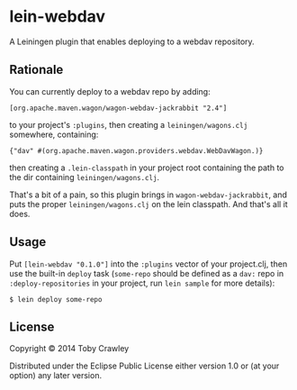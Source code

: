 # lein-webdav

A Leiningen plugin that enables deploying to a webdav repository.

## Rationale

You can currently deploy to a webdav repo by adding:

    [org.apache.maven.wagon/wagon-webdav-jackrabbit "2.4"]

to your project's `:plugins`, then creating a `leiningen/wagons.clj`
somewhere, containing:

    {"dav" #(org.apache.maven.wagon.providers.webdav.WebDavWagon.)}

then creating a `.lein-classpath` in your project root containing the
path to the dir containing `leiningen/wagons.clj`.

That's a bit of a pain, so this plugin brings in
`wagon-webdav-jackrabbit`, and puts the proper `leiningen/wagons.clj`
on the lein classpath. And that's all it does.

## Usage

Put `[lein-webdav "0.1.0"]` into the `:plugins` vector of your
project.clj, then use the built-in `deploy` task (`some-repo` should
be defined as a `dav:` repo in `:deploy-repositories` in your project,
run `lein sample` for more details):

    $ lein deploy some-repo

## License

Copyright © 2014 Toby Crawley

Distributed under the Eclipse Public License either version 1.0 or (at
your option) any later version.
